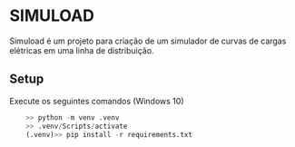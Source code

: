 # SIMULOAD
Simuload é um projeto para criação de um simulador de curvas de cargas elétricas em uma linha de distribuição.

## Setup
Execute os seguintes comandos (Windows 10)
```python
    >> python -m venv .venv
    >> .venv/Scripts/activate
    (.venv)>> pip install -r requirements.txt

```
